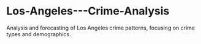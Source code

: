 # Los-Angeles---Crime-Analysis
Analysis and forecasting of Los Angeles crime patterns, focusing on crime types and demographics.
